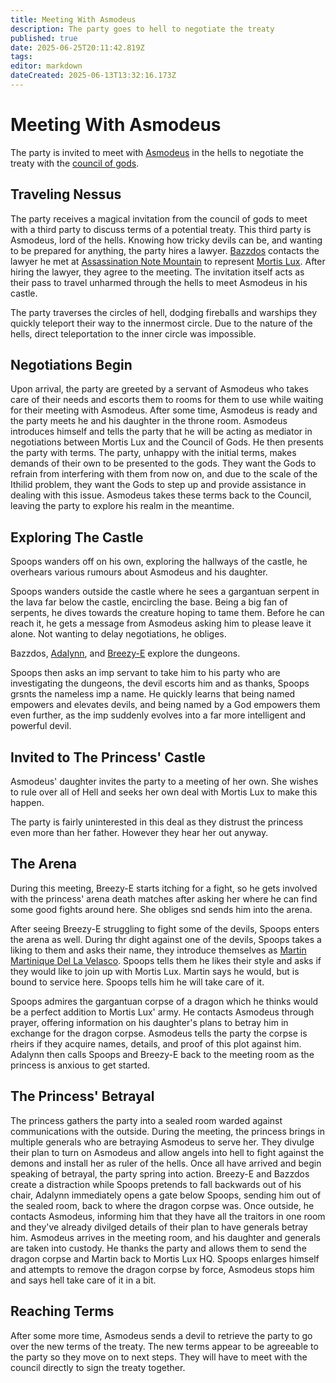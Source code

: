 ```yaml
---
title: Meeting With Asmodeus
description: The party goes to hell to negotiate the treaty
published: true
date: 2025-06-25T20:11:42.819Z
tags: 
editor: markdown
dateCreated: 2025-06-13T13:32:16.173Z
---
```


# Meeting With Asmodeus
The party is invited to meet with [Asmodeus](/characters/asmodeus) in the hells to negotiate the treaty with the [council of gods](/organizations/council-of-gods).


## Traveling Nessus
The party receives a magical invitation from the council of gods to meet with a third party to discuss terms of a potential treaty. This third party is Asmodeus, lord of the hells. Knowing how tricky devils can be, and wanting to be prepared for anything, the party hires a lawyer. [Bazzdos](/characters/bazzdos) contacts the lawyer he met at [Assassination Note Mountain](/locations/library-dimension/assassination-note-mountain) to represent [Mortis Lux](/organizations/mortis-lux). After hiring the lawyer, they agree to the meeting. The invitation itself acts as their pass to travel unharmed through the hells to meet Asmodeus in his castle.

The party traverses the circles of hell, dodging fireballs and warships they quickly teleport their way to the innermost circle. Due to the nature of the hells, direct teleportation to the inner circle was impossible. 


## Negotiations Begin
Upon arrival, the party are greeted by a servant of Asmodeus who takes care of their needs and escorts them to rooms for them to use while waiting for their meeting with Asmodeus. After some time, Asmodeus is ready and the party meets he and his daughter in the throne room. Asmodeus introduces himself and tells the party that he will be acting as mediator in negotiations between Mortis Lux and the Council of Gods. He then presents the party with terms. The party, unhappy with the initial terms, makes demands of their own to be presented to the gods. They want the Gods to refrain from interfering with them from now on, and due to the scale of the Ithilid problem, they want the Gods to step up and provide assistance in dealing with this issue. Asmodeus takes these terms back to the Council, leaving the party to explore his realm in the meantime. 


## Exploring The Castle
Spoops wanders off on his own, exploring the hallways of the castle, he overhears various rumours about Asmodeus and his daughter. 

Spoops wanders outside the castle where he sees a gargantuan serpent in the lava far below the castle, encircling the base. Being a big fan of serpents, he dives towards the creature hoping to tame them. Before he can reach it, he gets a message from Asmodeus asking him to please leave it alone. Not wanting to delay negotiations, he obliges.

Bazzdos, [Adalynn](/characters/adalynn), and [Breezy-E](/characters/breezy) explore the dungeons.

Spoops then asks an imp servant to take him to his party who are investigating the dungeons, the devil escorts him and as thanks, Spoops grsnts the nameless imp a name. He quickly learns that being named empowers and elevates devils, and being named by a God empowers them even further, as the imp suddenly evolves into a far more intelligent and powerful devil.


## Invited to The Princess' Castle
Asmodeus' daughter invites the party to a meeting of her own. She wishes to rule over all of Hell and seeks her own deal with Mortis Lux to make this happen. 

The party is fairly uninterested in this deal as they distrust the princess even more than her father. However they hear her out anyway. 


## The Arena
During this meeting, Breezy-E starts itching for a fight, so he gets involved with the princess' arena death matches after asking her where he can find some good fights around here. She obliges snd sends him into the arena.

After seeing Breezy-E struggling to fight some of the devils, Spoops enters the arena as well. During thr dight against one of the devils, Spoops takes a liking to them and asks their name, they introduce themselves as [Martin Martinique Del La Velasco](/characters/martin-martinique-del-la-velasco). Spoops tells them he likes their style and asks if they would like to join up with Mortis Lux. Martin says he would, but is bound to service here. Spoops tells him he will take care of it.

Spoops admires the gargantuan corpse of a dragon which he thinks would be a perfect addition to Mortis Lux' army. He contacts Asmodeus through prayer, offering information on his daughter's plans to betray him in exchange for the dragon corpse. Asmodeus tells the party the corpse is rheirs if they acquire names, details, and proof of this plot against him. Adalynn then calls Spoops and Breezy-E back to the meeting room as the princess is anxious to get started.


## The Princess' Betrayal
The princess gathers the party into a sealed room warded against communications with the outside. During the meeting, the princess brings in multiple generals who are betraying Asmodeus to serve her. They divulge their plan to turn on Asmodeus and allow angels into hell to fight against the demons and install her as ruler of the hells. Once all have arrived and begin speaking of betrayal, the party spring into action. Breezy-E and Bazzdos create a distraction while Spoops pretends to fall backwards out of his chair, Adalynn immediately opens a gate below Spoops, sending him out of the sealed room, back to where the dragon corpse was. Once outside, he contacts Asmodeus, informing him that they have all the traitors in one room and they've already divilged details of their plan to have generals betray him. Asmodeus arrives in the meeting room, and his daughter and generals are taken into custody. He thanks the party and allows them to send the dragon corpse and Martin back to Mortis Lux HQ. Spoops enlarges himself and attempts to remove the dragon corpse by force, Asmodeus stops him and says hell take care of it in a bit.


## Reaching Terms
After some more time, Asmodeus sends a devil to retrieve the party to go over the new terms of the treaty. The new terms appear to be agreeable to the party so they move on to next steps. They will have to meet with the council directly to sign the treaty together.